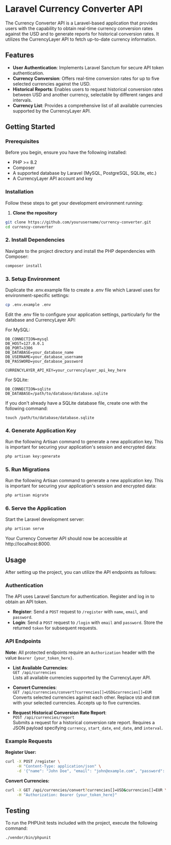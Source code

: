 # Laravel Currency Converter API

The Currency Converter API is a Laravel-based application that provides users with the capability to obtain real-time currency conversion rates against the USD and to generate reports for historical conversion rates. It utilizes the CurrencyLayer API to fetch up-to-date currency information.

## Features

- **User Authentication**: Implements Laravel Sanctum for secure API token authentication.
- **Currency Conversion**: Offers real-time conversion rates for up to five selected currencies against the USD.
- **Historical Reports**: Enables users to request historical conversion rates between USD and another currency, selectable by different ranges and intervals.
- **Currency List**: Provides a comprehensive list of all available currencies supported by the CurrencyLayer API.

## Getting Started

### Prerequisites

Before you begin, ensure you have the following installed:
- PHP >= 8.2
- Composer
- A supported database by Laravel (MySQL, PostgreSQL, SQLite, etc.)
- A CurrencyLayer API account and key

### Installation

Follow these steps to get your development environment running:

1. **Clone the repository**

```bash
git clone https://github.com/yourusername/currency-converter.git
cd currency-converter
```

### 2. Install Dependencies

Navigate to the project directory and install the PHP dependencies with Composer:

```bash
composer install
```

### 3. Setup Environment

Duplicate the .env.example file to create a .env file which Laravel uses for environment-specific settings:

```bash
cp .env.example .env
```

Edit the .env file to configure your application settings, particularly for the database and CurrencyLayer API:

For MySQL:
```
DB_CONNECTION=mysql
DB_HOST=127.0.0.1
DB_PORT=3306
DB_DATABASE=your_database_name
DB_USERNAME=your_database_username
DB_PASSWORD=your_database_password

CURRENCYLAYER_API_KEY=your_currencylayer_api_key_here
```

For SQLite: 

```
DB_CONNECTION=sqlite
DB_DATABASE=/path/to/database/database.sqlite
```

If you don't already have a SQLite database file, create one with the following command:

```
touch /path/to/database/database.sqlite
```
### 4. Generate Application Key

Run the following Artisan command to generate a new application key. This is important for securing your application's session and encrypted data:

```bash
php artisan key:generate
```

### 5. Run Migrations

Run the following Artisan command to generate a new application key. This is important for securing your application's session and encrypted data:

```bash
php artisan migrate
```

### 6. Serve the Application

Start the Laravel development server:

```bash
php artisan serve
```

Your Currency Converter API should now be accessible at http://localhost:8000.

## Usage

After setting up the project, you can utilize the API endpoints as follows:

### Authentication

The API uses Laravel Sanctum for authentication. Register and log in to obtain an API token.

- **Register**: Send a `POST` request to `/register` with `name`, `email`, and `password`.
- **Login**: Send a `POST` request to `/login` with `email` and `password`. Store the returned `token` for subsequent requests.

### API Endpoints

**Note:** All protected endpoints require an `Authorization` header with the value `Bearer {your_token_here}`.

- **List Available Currencies**:  
  `GET /api/currencies`  
  Lists all available currencies supported by the CurrencyLayer API.

- **Convert Currencies**:  
  `GET /api/currencies/convert?currencies[]=USD&currencies[]=EUR`  
  Converts selected currencies against each other. Replace `USD` and `EUR` with your selected currencies. Accepts up to five currencies.

- **Request Historical Conversion Rate Report**:  
  `POST /api/currencies/report`  
  Submits a request for a historical conversion rate report. Requires a JSON payload specifying `currency`, `start_date`, `end_date`, and `interval`.

### Example Requests

**Register User:**

```bash
curl -X POST /register \
     -H "Content-Type: application/json" \
     -d '{"name": "John Doe", "email": "john@example.com", "password": "password"}'
```

**Convert Currencies:**

```bash
curl -X GET /api/currencies/convert?currencies[]=USD&currencies[]=EUR \
     -H "Authorization: Bearer {your_token_here}"
```

## Testing

To run the PHPUnit tests included with the project, execute the following command:

```bash
./vendor/bin/phpunit
```

